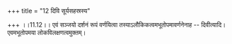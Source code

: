 +++
title = "12 दिवि सूर्यसहस्रस्य"

+++
।।11.12।। एवं सञ्जयो दर्शनं रूपं वर्णयित्वा
तस्याऽलौकिकत्वमभूतोपमावर्णनेनाह -- दिवीत्यादि। एवमभूतोपमया
लोकविलक्षणत्वमुक्तम्।
